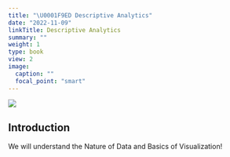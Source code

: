 ```yaml
---
title: "\U0001F9ED Descriptive Analytics"
date: "2022-11-09"
linkTitle: Descriptive Analytics
summary: ""
weight: 1
type: book
view: 2
image:
  caption: ""
  focal_point: "smart"
---
```


![](featured.jpg)

## Introduction

We will understand the Nature of Data and Basics of Visualization!
